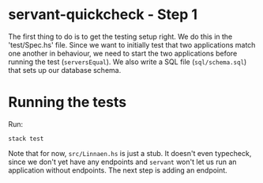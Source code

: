 # servant-quickcheck - Step 1

The first thing to do is to get the testing setup right. We do this in the
'test/Spec.hs' file. Since we want to initially test that two applications
match one another in behaviour, we need to start the two applications before
running the test (`serversEqual`). We also write a SQL file (`sql/schema.sql`)
that sets up our database schema.

# Running the tests

Run:

    stack test

Note that for now, `src/Linnaen.hs` is just a stub. It doesn't even typecheck,
since we don't yet have any endpoints and `servant` won't let us run an
application without endpoints. The next step is adding an endpoint.
